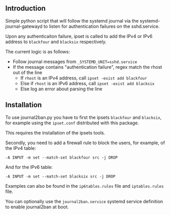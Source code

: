 Introduction
------------
Simple python script that will follow the systemd journal via the
systemd-journal-gatewayd to listen for authentication failures on
the sshd.service.

Upon any authenticaiton failure, ipset is called to add the IPv4 or IPv6 address to `blackfour` and `blacksix` respectively.

The current logic is as follows:

 - Follow journal messages from `_SYSTEMD_UNIT=sshd.service`
 - If the message contains "authentication failure", regex match the rhost out of the line
   - If `rhost` is an IPv4 address, call `ipset -exist add blackfour`
   - Else if `rhost` is an IPv6 address, call `ipset -exist add blacksix`
   - Else log an error about parsing the line

Installation
------------
To use journal2ban.py you have to first the ipsets `blackfour` and `blacksix`, for example using the `ipset.conf` distributed with this package.

This requires the installation of the ipsets tools.

Secondly, you need to add a firewall rule to block the users, for example, of the IPv4 table:

    -A INPUT -m set --match-set blackfour src -j DROP

And for the IPv6 table:

    -A INPUT -m set --match-set blacksix src -j DROP

Examples can also be found in the `ip6tables.rules` file and `iptables.rules` file.

You can optionally use the `journal2ban.service` systemd service definition to enable journal2ban at boot.
